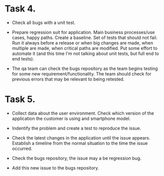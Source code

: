 # Task 4.

* Check all bugs with a unit test.

* Prepare regression suit for application. Main business processes/use cases, happy paths. Create a baseline. Set of tests that should not fail. Run it always before a release or when big changes are made, when multiple are made, when critical paths are modified. Put some effort to automate it (and this time I'm not talking about unit tests, but full end to end tests).

* The qa team can check the bugs repository as the team begins testing for some new requirement/functionality. The team should check for previous errors that may be relevant to being retested.

# Task 5.

* Collect data about the user environment. Check which version of the application the customer is using and smartphone model.

* Indentify the problem and create a test to reproduce the issue.

* Check the latest changes in the application until the issue appears. Establish a timeline from the normal situation to the time the issue occurred.

* Check the bugs repository, the issue may a be regression bug.

* Add this new issue to the bugs repository.
